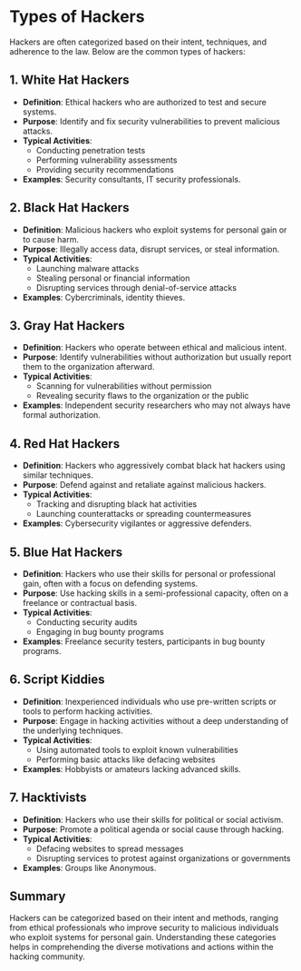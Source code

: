 # Types of Hackers

Hackers are often categorized based on their intent, techniques, and adherence to the law. Below are the common types of hackers:

## 1. White Hat Hackers

- **Definition**: Ethical hackers who are authorized to test and secure systems.
- **Purpose**: Identify and fix security vulnerabilities to prevent malicious attacks.
- **Typical Activities**:
  - Conducting penetration tests
  - Performing vulnerability assessments
  - Providing security recommendations
- **Examples**: Security consultants, IT security professionals.

## 2. Black Hat Hackers

- **Definition**: Malicious hackers who exploit systems for personal gain or to cause harm.
- **Purpose**: Illegally access data, disrupt services, or steal information.
- **Typical Activities**:
  - Launching malware attacks
  - Stealing personal or financial information
  - Disrupting services through denial-of-service attacks
- **Examples**: Cybercriminals, identity thieves.

## 3. Gray Hat Hackers

- **Definition**: Hackers who operate between ethical and malicious intent.
- **Purpose**: Identify vulnerabilities without authorization but usually report them to the organization afterward.
- **Typical Activities**:
  - Scanning for vulnerabilities without permission
  - Revealing security flaws to the organization or the public
- **Examples**: Independent security researchers who may not always have formal authorization.

## 4. Red Hat Hackers

- **Definition**: Hackers who aggressively combat black hat hackers using similar techniques.
- **Purpose**: Defend against and retaliate against malicious hackers.
- **Typical Activities**:
  - Tracking and disrupting black hat activities
  - Launching counterattacks or spreading countermeasures
- **Examples**: Cybersecurity vigilantes or aggressive defenders.

## 5. Blue Hat Hackers

- **Definition**: Hackers who use their skills for personal or professional gain, often with a focus on defending systems.
- **Purpose**: Use hacking skills in a semi-professional capacity, often on a freelance or contractual basis.
- **Typical Activities**:
  - Conducting security audits
  - Engaging in bug bounty programs
- **Examples**: Freelance security testers, participants in bug bounty programs.

## 6. Script Kiddies

- **Definition**: Inexperienced individuals who use pre-written scripts or tools to perform hacking activities.
- **Purpose**: Engage in hacking activities without a deep understanding of the underlying techniques.
- **Typical Activities**:
  - Using automated tools to exploit known vulnerabilities
  - Performing basic attacks like defacing websites
- **Examples**: Hobbyists or amateurs lacking advanced skills.

## 7. Hacktivists

- **Definition**: Hackers who use their skills for political or social activism.
- **Purpose**: Promote a political agenda or social cause through hacking.
- **Typical Activities**:
  - Defacing websites to spread messages
  - Disrupting services to protest against organizations or governments
- **Examples**: Groups like Anonymous.

## Summary

Hackers can be categorized based on their intent and methods, ranging from ethical professionals who improve security to malicious individuals who exploit systems for personal gain. Understanding these categories helps in comprehending the diverse motivations and actions within the hacking community.
